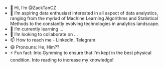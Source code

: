 - 👋 Hi, I’m @ZackTanCZ
- 👀 I’m aspiring data enthusiast interested in all aspect of data analystics, ranging from the myriad of Machine Learning Algorithms and Statistical Methods to the constantly evolving technologies in analytics landscape. 
- 🌱 I’m currently learning ...
- 💞️ I’m looking to collaborate on ...
- 📫 How to reach me - LinkedIn, Telegram
- 😄 Pronouns: He, Him??
- ⚡ Fun fact: Into Gymming to ensure that I'm kept in the best physical condition. Into reading to increase my knowledge!

<!---
ZackTanCZ/ZackTanCZ is a ✨ special ✨ repository because its `README.md` (this file) appears on your GitHub profile.
You can click the Preview link to take a look at your changes.
--->
